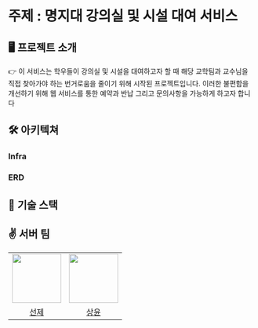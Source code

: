 # 주제 : 명지대 강의실 및 시설 대여 서비스

## 🖥️ 프로젝트 소개


<aside>
👉 이 서비스는 학우들이 강의실 및 시설을 대여하고자 할 때 해당 교학팀과 교수님을 직접 찾아가야 하는 번거로움을 줄이기 위해 시작된 프로젝트입니다. 이러한 불편함을 개선하기 위해 웹 서비스를 통한 예약과 반납 그리고 문의사항을 가능하게 하고자 합니다
</aside>

## 🛠️ 아키텍쳐

### Infra

### ERD


## 📒 기술 스택



## ✌️ 서버 팀

<center>
<table  width="100%">
  <tr>
    <td  align="center">
      <img  src="https://avatars.githubusercontent.com/u/127813439?v=4"  width="100px;"  alt=""/>
    </td>
    <td  align="center">
      <img  src="https://avatars.githubusercontent.com/u/120346721?v=4"  width="100px;"  alt=""/>
    </td>
  </tr>
  <tr>
    <td align="center">
        <a href="https://github.com/Hoya324">
            <div>선제</div>
        </a>
    </td>
    <td align="center">
        <a href="https://github.com/Hoya324">
            <div>상윤</div>
        </a>
    </td>
  </tr>
</table>
</center>
